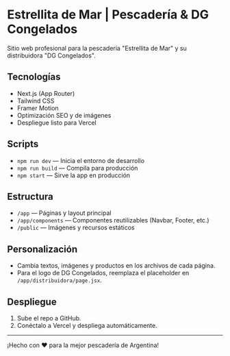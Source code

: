 # Estrellita de Mar | Pescadería & DG Congelados

Sitio web profesional para la pescadería "Estrellita de Mar" y su distribuidora "DG Congelados".

## Tecnologías
- Next.js (App Router)
- Tailwind CSS
- Framer Motion
- Optimización SEO y de imágenes
- Despliegue listo para Vercel

## Scripts
- `npm run dev` — Inicia el entorno de desarrollo
- `npm run build` — Compila para producción
- `npm start` — Sirve la app en producción

## Estructura
- `/app` — Páginas y layout principal
- `/app/components` — Componentes reutilizables (Navbar, Footer, etc.)
- `/public` — Imágenes y recursos estáticos

## Personalización
- Cambia textos, imágenes y productos en los archivos de cada página.
- Para el logo de DG Congelados, reemplaza el placeholder en `/app/distribuidora/page.jsx`.

## Despliegue
1. Sube el repo a GitHub.
2. Conéctalo a Vercel y despliega automáticamente.

---

¡Hecho con ❤️ para la mejor pescadería de Argentina!
